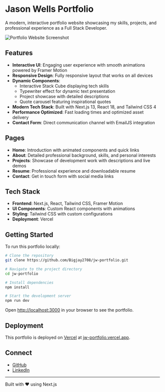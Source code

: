 # Jason Wells Portfolio

A modern, interactive portfolio website showcasing my skills, projects, and professional experience as a Full Stack Developer.

![Portfolio Website Screenshot](/PortfolioProject.png)

## Features

- **Interactive UI**: Engaging user experience with smooth animations powered by Framer Motion
- **Responsive Design**: Fully responsive layout that works on all devices
- **Dynamic Components**:
  - Interactive Stack Cube displaying tech skills
  - Typewriter effect for dynamic text presentation
  - Project showcase with detailed descriptions
  - Quote carousel featuring inspirational quotes
- **Modern Tech Stack**: Built with Next.js 13, React 18, and Tailwind CSS 4
- **Performance Optimized**: Fast loading times and optimized asset delivery
- **Contact Form**: Direct communication channel with EmailJS integration

## Pages

- **Home**: Introduction with animated components and quick links
- **About**: Detailed professional background, skills, and personal interests
- **Projects**: Showcase of development work with descriptions and live demos
- **Resume**: Professional experience and downloadable resume
- **Contact**: Get in touch form with social media links

## Tech Stack

- **Frontend**: Next.js, React, Tailwind CSS, Framer Motion
- **UI Components**: Custom React components with animations
- **Styling**: Tailwind CSS with custom configurations
- **Deployment**: Vercel

## Getting Started

To run this portfolio locally:

```bash
# Clone the repository
git clone https://github.com/Bigjay2708/jw-portfolio.git

# Navigate to the project directory
cd jw-portfolio

# Install dependencies
npm install

# Start the development server
npm run dev
```

Open [http://localhost:3000](http://localhost:3000) in your browser to see the portfolio.

## Deployment

This portfolio is deployed on [Vercel](https://vercel.com) at [jw-portfolio.vercel.app](https://jw-portfolio.vercel.app).

## Connect

- [GitHub](https://github.com/Bigjay2708)
- [LinkedIn](https://www.linkedin.com/in/jasonwells83)

---

Built with ❤️ using Next.js
